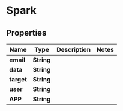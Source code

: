 
# Spark

## Properties
Name | Type | Description | Notes
------------ | ------------- | ------------- | -------------
**email** | **String** |  | 
**data** | **String** |  | 
**target** | **String** |  | 
**user** | **String** |  | 
**APP** | **String** |  | 



